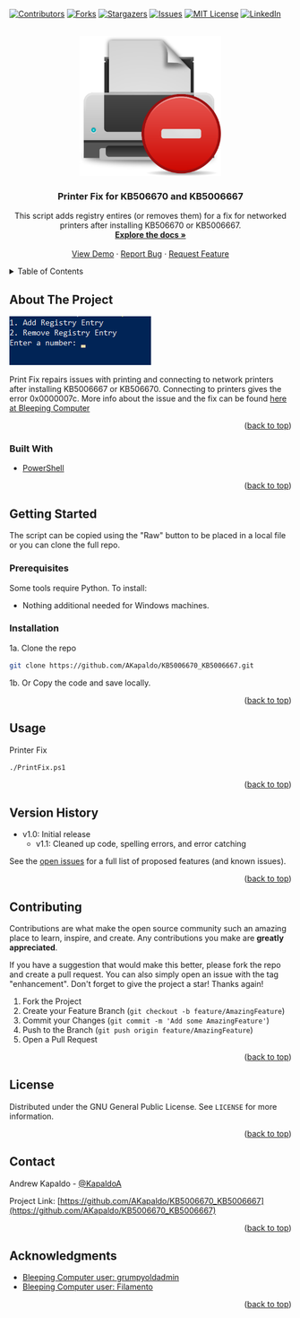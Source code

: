 <div id="top"></div>
<!--
*** Thanks for checking out the Best-README-Template. If you have a suggestion
*** that would make this better, please fork the repo and create a pull request
*** or simply open an issue with the tag "enhancement".
*** Don't forget to give the project a star!
*** Thanks again! Now go create something AMAZING! :D
-->



<!-- PROJECT SHIELDS -->
<!--
*** I'm using markdown "reference style" links for readability.
*** Reference links are enclosed in brackets [ ] instead of parentheses ( ).
*** See the bottom of this document for the declaration of the reference variables
*** for contributors-url, forks-url, etc. This is an optional, concise syntax you may use.
*** https://www.markdownguide.org/basic-syntax/#reference-style-links
-->
[![Contributors][contributors-shield]][contributors-url]
[![Forks][forks-shield]][forks-url]
[![Stargazers][stars-shield]][stars-url]
[![Issues][issues-shield]][issues-url]
[![MIT License][license-shield]][license-url]
[![LinkedIn][linkedin-shield]][linkedin-url]



<!-- PROJECT LOGO -->
<br />
<div align="center">
  <a href="https://github.com/AKapaldo/KB5006670_KB5006667">
    <img src="images/printer.png" height="250px" alt="Logo">
  </a>

<h3 align="center">Printer Fix for KB506670 and KB5006667</h3>

  <p align="center">
    This script adds registry entires (or removes them) for a fix for networked printers after installing KB506670 or KB5006667.
    <br />
    <a href="https://github.com/AKapaldo/KB5006670_KB5006667"><strong>Explore the docs »</strong></a>
    <br />
    <br />
    <a href="https://github.com/AKapaldo/KB5006670_KB5006667">View Demo</a>
    ·
    <a href="https://github.com/AKapaldo/KB5006670_KB5006667/issues">Report Bug</a>
    ·
    <a href="https://github.com/AKapaldo/KB5006670_KB5006667/issues">Request Feature</a>
  </p>
</div>



<!-- TABLE OF CONTENTS -->
<details>
  <summary>Table of Contents</summary>
  <ol>
    <li>
      <a href="#about-the-project">About The Project</a>
      <ul>
        <li><a href="#built-with">Built With</a></li>
      </ul>
    </li>
    <li>
      <a href="#getting-started">Getting Started</a>
      <ul>
        <li><a href="#prerequisites">Prerequisites</a></li>
        <li><a href="#installation">Installation</a></li>
      </ul>
    </li>
    <li><a href="#usage">Usage</a></li>
    <li><a href="#version-history">Version History</a></li>
    <li><a href="#license">License</a></li>
    <li><a href="#contact">Contact</a></li>
  </ol>
</details>



<!-- ABOUT THE PROJECT -->
## About The Project

[![Print Fix Screen Shot][PrintFix-screenshot]](https://github.com/AKapaldo/KB5006670_KB5006667/blob/main/PrintFix.ps1)

Print Fix repairs issues with printing and connecting to network printers after installing KB5006667 or KB506670. Connecting to printers gives the error 0x0000007c. More info about the issue and the fix can be found <a href="https://www.bleepingcomputer.com/news/microsoft/how-to-fix-the-windows-0x0000007c-network-printing-error/">here at Bleeping Computer</a>

<p align="right">(<a href="#top">back to top</a>)</p>



### Built With

* [PowerShell](https://docs.microsoft.com/en-us/powershell/)



<p align="right">(<a href="#top">back to top</a>)</p>



<!-- GETTING STARTED -->
## Getting Started

The script can be copied using the "Raw" button to be placed in a local file or you can clone the full repo.

### Prerequisites

Some tools require Python. To install:
* Nothing additional needed for Windows machines.

### Installation


1a. Clone the repo
   ```sh
   git clone https://github.com/AKapaldo/KB5006670_KB5006667.git
   ```
1b. Or Copy the code and save locally.
 

<p align="right">(<a href="#top">back to top</a>)</p>



<!-- USAGE EXAMPLES -->
## Usage

Printer Fix
```sh
./PrintFix.ps1
```

<p align="right">(<a href="#top">back to top</a>)</p>



<!-- VERSION -->
## Version History

- v1.0: Initial release
    - v1.1: Cleaned up code, spelling errors, and error catching


See the [open issues](https://github.com/AKapaldo/KB5006670_KB5006667/issues) for a full list of proposed features (and known issues).

<p align="right">(<a href="#top">back to top</a>)</p>




## Contributing

Contributions are what make the open source community such an amazing place to learn, inspire, and create. Any contributions you make are **greatly appreciated**.

If you have a suggestion that would make this better, please fork the repo and create a pull request. You can also simply open an issue with the tag "enhancement".
Don't forget to give the project a star! Thanks again!

1. Fork the Project
2. Create your Feature Branch (`git checkout -b feature/AmazingFeature`)
3. Commit your Changes (`git commit -m 'Add some AmazingFeature'`)
4. Push to the Branch (`git push origin feature/AmazingFeature`)
5. Open a Pull Request

<p align="right">(<a href="#top">back to top</a>)</p>



<!-- LICENSE -->
## License

Distributed under the GNU General Public License. See `LICENSE` for more information.

<p align="right">(<a href="#top">back to top</a>)</p>



<!-- CONTACT -->
## Contact

Andrew Kapaldo - [@KapaldoA](https://twitter.com/kapaldoa)

Project Link: [https://github.com/AKapaldo/KB5006670_KB5006667](https://github.com/AKapaldo/KB5006670_KB5006667)

<p align="right">(<a href="#top">back to top</a>)</p>



## Acknowledgments

* [Bleeping Computer user: grumpyoldadmin](https://www.bleepingcomputer.com/forums/t/759880/kb5006670-network-printer-problems-again-this-month/page-19)
* [Bleeping Computer user: Filamento](https://www.bleepingcomputer.com/forums/t/759880/kb5006670-network-printer-problems-again-this-month/page-23)


<p align="right">(<a href="#top">back to top</a>)</p>



<!-- MARKDOWN LINKS & IMAGES -->
<!-- https://www.markdownguide.org/basic-syntax/#reference-style-links -->
[contributors-shield]: https://img.shields.io/github/contributors/AKapaldo/KB5006670_KB5006667.svg?style=for-the-badge
[contributors-url]: https://github.com/AKapaldo/KB5006670_KB5006667/graphs/contributors
[forks-shield]: https://img.shields.io/github/forks/AKapaldo/KB5006670_KB5006667.svg?style=for-the-badge
[forks-url]: https://github.com/AKapaldo/KB5006670_KB5006667/network/members
[stars-shield]: https://img.shields.io/github/stars/AKapaldo/KB5006670_KB5006667.svg?style=for-the-badge
[stars-url]: https://github.com/AKapaldo/KB5006670_KB5006667/stargazers
[issues-shield]: https://img.shields.io/github/issues/AKapaldo/KB5006670_KB5006667.svg?style=for-the-badge
[issues-url]: https://github.com/AKapaldo/KB5006670_KB5006667/issues
[license-shield]: https://img.shields.io/github/license/AKapaldo/KB5006670_KB5006667.svg?style=for-the-badge
[license-url]: https://github.com/AKapaldo/KB5006670_KB5006667/blob/master/LICENSE
[linkedin-shield]: https://img.shields.io/badge/-LinkedIn-black.svg?style=for-the-badge&logo=linkedin&colorB=555
[linkedin-url]: https://linkedin.com/in/andrew-kapaldo
[PrintFix-screenshot]: images/PrintFix.png
